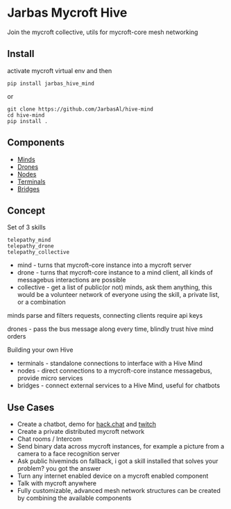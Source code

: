 # Jarbas Mycroft Hive

Join the mycroft collective, utils for mycroft-core mesh networking

## Install

activate mycroft virtual env and then

    pip install jarbas_hive_mind
    
or

    git clone https://github.com/JarbasAl/hive-mind
    cd hive-mind
    pip install .
        
## Components

- [Minds](https://github.com/JarbasAl/hive_mind/tree/master/jarbas_hive_mind/minds)
- [Drones](https://github.com/JarbasAl/hive_mind/tree/master/jarbas_hive_mind/drones)
- [Nodes](https://github.com/JarbasAl/hive_mind/tree/master/jarbas_hive_mind/nodes)
- [Terminals](https://github.com/JarbasAl/hive_mind/tree/master/jarbas_hive_mind/terminals)
- [Bridges](https://github.com/JarbasAl/hive_mind/tree/master/jarbas_hive_mind/bridges)

## Concept

Set of 3 skills

    telepathy_mind
    telepathy_drone
    telepathy_collective

* mind - turns that mycroft-core instance into a mycroft server
* drone - turns that mycroft-core instance to a mind client, all kinds of messagebus interactions are possible
* collective - get a list of public(or not) minds, ask them anything, this would be a volunteer network of everyone using the skill, a private list, or a combination


minds parse and filters requests, connecting clients require api keys

drones - pass the bus message along every time, blindly trust hive mind orders


Building your own Hive

* terminals - standalone connections to interface with a Hive Mind
* nodes - direct connections to a mycroft-core instance messagebus, provide micro services
* bridges - connect external services to a Hive Mind, useful for chatbots

## Use Cases

- Create a chatbot, demo for [hack.chat](https://hack.chat/?JarbasAI) and [twitch](https://www.twitch.tv/jarbasai)
- Create a private distributed mycroft network
- Chat rooms / Intercom
- Send binary data across mycroft instances, for example a picture from a camera to a face recognition server
- Ask public hiveminds on fallback, i got a skill installed that solves your problem? you got the answer
- Turn any internet enabled device on a mycroft enabled component
- Talk with mycroft anywhere
- Fully customizable, advanced mesh network structures can be created by combining the available components
